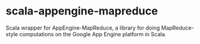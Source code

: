 scala-appengine-mapreduce
=========================

Scala wrapper for AppEngine-MapReduce, a library for doing MapReduce-style computations on the Google App Engine platform in Scala.
